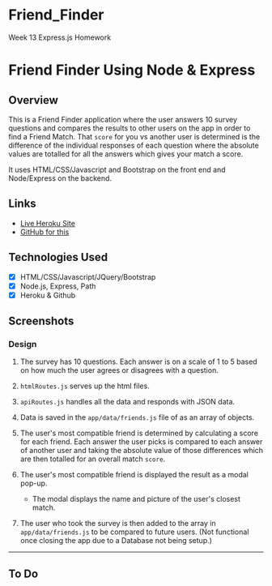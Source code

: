 # Friend_Finder
Week 13 Express.js Homework

# Friend Finder Using Node & Express

## Overview

This is a Friend Finder application where the user answers 10 survey questions and compares the results to other users on the app in order to find a Friend Match. That `score` for you vs another user is determined is the difference of the individual responses of each question where the absolute values are totalled for all the answers which gives your match a score.

It uses HTML/CSS/Javascript and Bootstrap on the front end and Node/Express on the backend.

## Links

* [Live Heroku Site](https://git.heroku.com/aqueous-plateau-53814.git)
* [GitHub for this](https://github.com/PatrickShea814)

## Technologies Used

* [x] HTML/CSS/Javascript/JQuery/Bootstrap
* [x] Node.js, Express, Path
* [x] Heroku & Github

## Screenshots



### Design

1. The survey has 10 questions. Each answer is on a scale of 1 to 5 based on how much the user agrees or disagrees with a question.

2. `htmlRoutes.js` serves up the html files.

3. `apiRoutes.js` handles all the data and responds with JSON data.

4. Data is saved in the `app/data/friends.js` file of as an array of objects.
  
5. The user's most compatible friend is determined by calculating a score for each friend. Each answer the user picks is compared to each answer of another user and taking the absolute value of those differences which are then totalled for an overall match `score`. 

6. The user's most compatible friend is displayed the result as a modal pop-up.
   * The modal displays the name and picture of the user's closest match.

7. The user who took the survey is then added to the array in `app/data/friends.js` to be compared to future users. (Not functional once closing the app due to a Database not being setup.)

- - -

## To Do